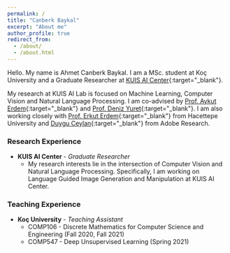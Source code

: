 ```yaml
---
permalink: /
title: "Canberk Baykal"
excerpt: "About me"
author_profile: true
redirect_from: 
  - /about/
  - /about.html
---
```


Hello. My name is Ahmet Canberk Baykal. I am a MSc. student at Koç University and a Graduate Researcher at [KUIS AI Center](https://ai.ku.edu.tr/){:target="_blank"}. 

My research at KUIS AI Lab is focused on Machine Learning, Computer Vision and Natural Language Processing. I am co-advised by [Prof. Aykut Erdem](https://aykuterdem.github.io/){:target="_blank"} and [Prof. Deniz Yuret](http://www.denizyuret.com/){:target="_blank"}. I am also working closely with [Prof. Erkut Erdem](https://web.cs.hacettepe.edu.tr/~erkut/){:target="_blank"} from Hacettepe University and [Duygu Ceylan](https://www.duygu-ceylan.com/){:target="_blank"} from Adobe Research.


### Research Experience
- **KUIS AI Center** - *Graduate Researcher*
    - My research interests lie in the intersection of Computer Vision and Natural Language Processing. Specifically, I am working on Language Guided Image Generation and Manipulation at KUIS AI Center.

### Teaching Experience
- **Koç University** - *Teaching Assistant* 
    - COMP106 - Discrete Mathematics for Computer Science and Engineering (Fall 2020, Fall 2021)
    - COMP547 - Deep Unsupervised Learning (Spring 2021)